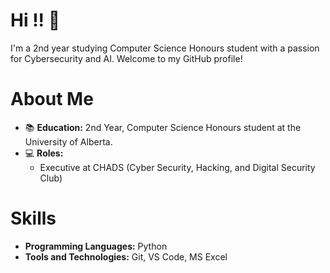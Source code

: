 # Hi !! 👋 

I'm a 2nd year studying Computer Science Honours student with a passion for Cybersecurity and AI. Welcome to my GitHub profile!



# About Me

- 📚 **Education:** 2nd Year, Computer Science Honours student at the University of Alberta.
- 💻 **Roles:**
  - Executive at CHADS (Cyber Security, Hacking, and Digital Security Club) 


# Skills

- **Programming Languages:** Python
- **Tools and Technologies:** Git, VS Code, MS Excel
<!---
AndreiFabon/AndreiFabon is a ✨ special ✨ repository because its `README.md` (this file) appears on your GitHub profile.
You can click the Preview link to take a look at your changes.
--->
